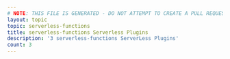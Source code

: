 ```yaml
---
# NOTE: THIS FILE IS GENERATED - DO NOT ATTEMPT TO CREATE A PULL REQUEST TO UPDATE THE DATA. 
layout: topic
topic: serverless-functions
title: serverless-functions Serverless Plugins
description: '3 serverless-functions ServerLess Plugins'
count: 3
---
```

